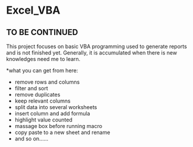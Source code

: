 Excel_VBA
===

TO BE CONTINUED
---
This project focuses on basic VBA programming used to generate reports and is not finished yet. Generally, it is accumulated when there is new knowledges need me to learn.

*what you can get from here:

* remove rows and columns
* filter and sort
* remove duplicates
* keep relevant columns
* split data into several worksheets
* insert column and add formula
* highlight value counted
* massage box before running macro
* copy paste to a new sheet and rename
* and so on......


